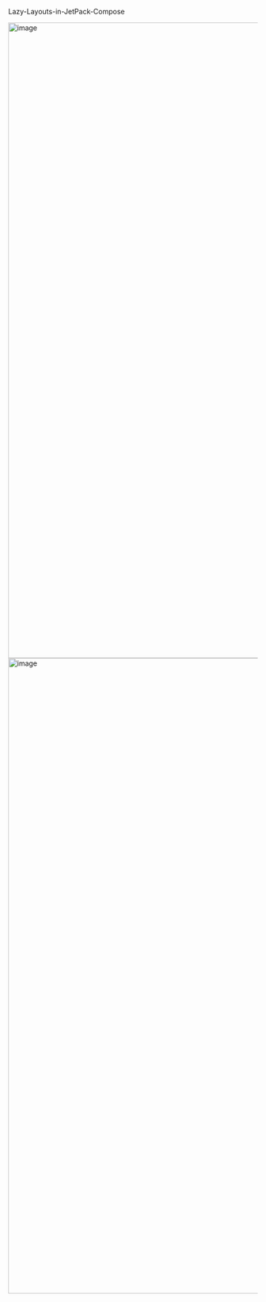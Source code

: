 Lazy-Layouts-in-JetPack-Compose


<img width="1280" alt="image" src="https://github.com/razaquegoraya007/Lazy-Layouts-in-JetPack-Compose-/assets/88664048/eb65295a-4c5c-4110-8493-11326f41dffc">

<img width="1280" alt="image" src="https://github.com/razaquegoraya007/Lazy-Layouts-in-JetPack-Compose-/assets/88664048/f8bc59a0-a6b3-4966-b1c4-1e92ea0b9763">

